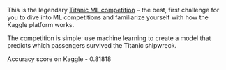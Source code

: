 This is the legendary [Titanic ML competition](https://www.kaggle.com/competitions/titanic/overview) – the best, first challenge for you to dive into ML competitions and familiarize yourself with 
how 
the Kaggle platform works.

The competition is simple: use machine learning to create a model that predicts which passengers survived the Titanic shipwreck.

Accuracy score on Kaggle - 0.81818
